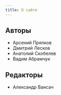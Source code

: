 ```yaml
---
title: О сайте
---
```


## Авторы

- Арсений Прялков
- Дмитрий Лесков
- Анатолий Скобелев
- Вадим Абрамчук

## Редакторы

- Александр Вансач
